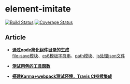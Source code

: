 # element-imitate
[![Build Status](https://travis-ci.org/jvsheng/element-imitate.svg?branch=master)](https://travis-ci.org/jvsheng/element-imitate)
[![Coverage Status](https://coveralls.io/repos/github/jvsheng/element-imitate/badge.svg?branch=master&service=github)](https://coveralls.io/github/jvsheng/element-imitate?branch=master)

## Article
- [**通过node简化组件目录的生成**](https://github.com/jvsheng/element-imitate/issues/1)<br>
  [file-save模块](https://github.com/jvsheng/element-imitate/issues/1)、[es6模板字符串](https://github.com/jvsheng/element-imitate/issues/1)、[path模块](https://github.com/jvsheng/element-imitate/issues/1)、[js处理json文件](https://github.com/jvsheng/element-imitate/issues/1)

- [**测试用例的工具函数**](https://github.com/jvsheng/element-imitate/issues/2)

- [**搭建Karma+webpack测试环境，Travis CI持续集成**](https://github.com/jvsheng/element-imitate/issues/3)
